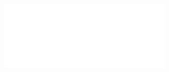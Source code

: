 <div align="center">
  <p>
    <a href="https://vexial.xyz"><img src="vexial.png" alt="VexialLogo" /></a>
  </p>
</div>

